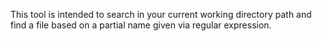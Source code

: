 This tool is intended to search in your current working directory path and find a file based on a partial name given via regular expression.
